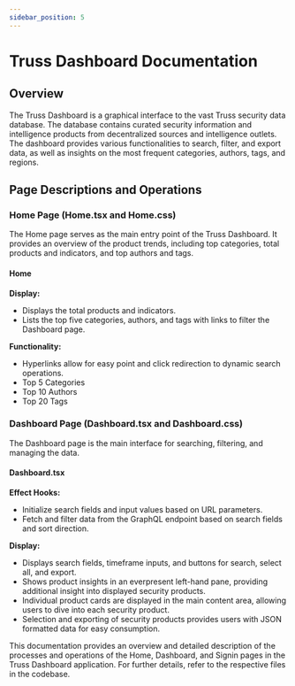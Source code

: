 ```yaml
---
sidebar_position: 5
---
```


# Truss Dashboard Documentation

## Overview
The Truss Dashboard is a graphical interface to the vast Truss security data database. The database contains curated security information and intelligence products from decentralized sources and intelligence outlets. The dashboard provides various functionalities to search, filter, and export data, as well as insights on the most frequent categories, authors, tags, and regions.

## Page Descriptions and Operations

### Home Page (Home.tsx and Home.css)
The Home page serves as the main entry point of the Truss Dashboard. It provides an overview of the product trends, including top categories, total products and indicators, and top authors and tags.

#### Home
**Display:**
- Displays the total products and indicators.
- Lists the top five categories, authors, and tags with links to filter the Dashboard page.

**Functionality:**
- Hyperlinks allow for easy point and click redirection to dynamic search operations.
- Top 5 Categories
- Top 10 Authors
- Top 20 Tags

### Dashboard Page (Dashboard.tsx and Dashboard.css)
The Dashboard page is the main interface for searching, filtering, and managing the data.

#### Dashboard.tsx
**Effect Hooks:**
- Initialize search fields and input values based on URL parameters.
- Fetch and filter data from the GraphQL endpoint based on search fields and sort direction.

**Display:**
- Displays search fields, timeframe inputs, and buttons for search, select all, and export.
- Shows product insights in an everpresent left-hand pane, providing additional insight into displayed security products.
- Individual product cards are displayed in the main content area, allowing users to dive into each security product.
- Selection and exporting of security products provides users with JSON formatted data for easy consumption.

This documentation provides an overview and detailed description of the processes and operations of the Home, Dashboard, and Signin pages in the Truss Dashboard application. For further details, refer to the respective files in the codebase.
